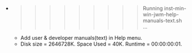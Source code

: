 * >>>>>>>>> Running inst-min-win-jwm-help-manuals-text.sh ...
  * Add user & developer manuals(text) in Help menu.
  * Disk size = 2646728K. Space Used = 40K. Runtime = 00:00:00:01.

